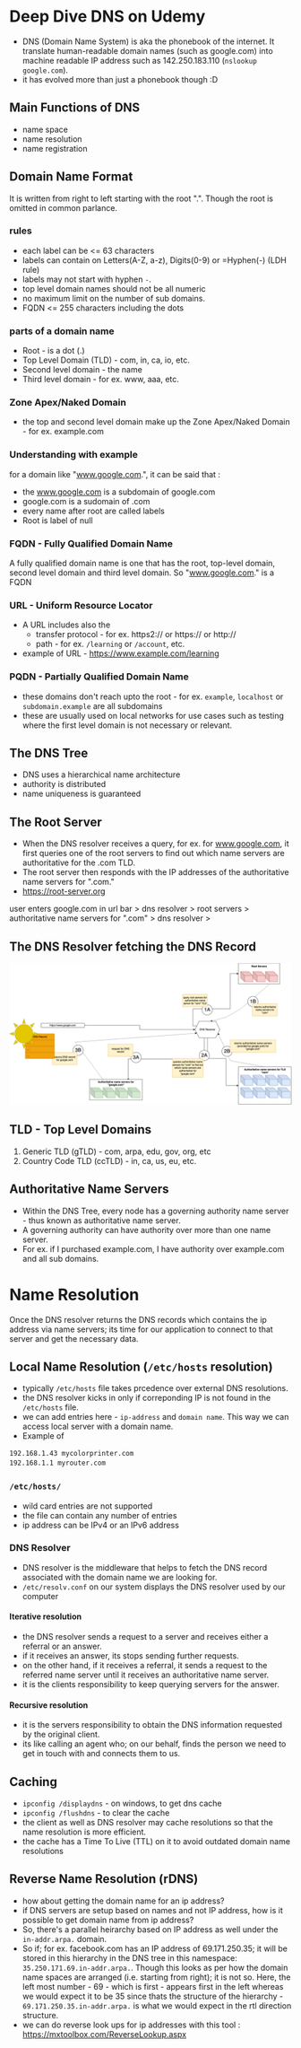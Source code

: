# Deep Dive DNS on Udemy

- DNS (Domain Name System) is aka the phonebook of the internet.  It translate human-readable domain names (such as google.com) into machine readable IP address such as 142.250.183.110 (`nslookup google.com`).
- it has evolved more than just a phonebook though :D

## Main Functions of DNS
- name space
- name resolution
- name registration

## Domain Name Format
It is written from right to left starting with the root ".".  Though the root is omitted in common parlance.

### rules
- each label can be <= 63 characters
- labels can contain on Letters(A-Z, a-z), Digits(0-9) or =Hyphen(-) (LDH rule)
- labels may not start with hyphen `-`.
- top level domain names should not be all numeric
- no maximum limit on the number of sub domains.
- FQDN <= 255 characters including the dots


### parts of a domain name
- Root - is a dot (.)
- Top Level Domain (TLD) - com, in, ca, io, etc.
- Second level domain - the name
- Third level domain - for ex. www, aaa, etc.

### Zone Apex/Naked Domain
- the top and second level domain make up the Zone Apex/Naked Domain - for ex. example.com

### Understanding with example
for a domain like "www.google.com.", it can be said that :
- the www.google.com is a subdomain of google.com
- google.com is a sudomain of .com
- every name after root are called labels
- Root is label of null

### FQDN - Fully Qualified Domain Name
A fully qualified domain name is one that has the root, top-level domain, second level domain and third level domain.  So "www.google.com." is a FQDN

### URL - Uniform Resource Locator
- A URL includes also the 
  - transfer protocol - for ex. https2:// or https:// or http://
  - path - for ex. `/learning` or `/account`, etc.
- example of URL - https://www.example.com/learning

### PQDN - Partially Qualified Domain Name
- these domains don't reach upto the root - for ex. `example`, `localhost` or `subdomain.example` are all subdomains
- these are usually used on local networks for use cases such as testing where the first level domain is not necessary or relevant.

## The DNS Tree
- DNS uses a hierarchical name architecture
- authority is distributed
- name uniqueness is guaranteed

## The Root Server
- When the DNS resolver receives a query, for ex. for www.google.com, it first queries one of the root servers to find out which name servers are authoritative for the .com TLD.
- The root server then responds with the IP addresses of the authoritative name servers for ".com."
- https://root-server.org

user enters google.com in url bar > dns resolver > root servers > authoritative name servers for ".com" > dns resolver > 

## The DNS Resolver fetching the DNS Record
![alt text](image.png)

## TLD - Top Level Domains
1. Generic TLD (gTLD) - com, arpa, edu, gov, org, etc
2. Country Code TLD (ccTLD) - in, ca, us, eu, etc.

## Authoritative Name Servers
- Within the DNS Tree, every node has a governing authority name server - thus known as authoritative name server.
- A governing authority can have authority over more than one name server.
- For ex. if I purchased example.com, I have authority over example.com and all sub domains.

# Name Resolution
Once the DNS resolver returns the DNS records which contains the ip address via name servers; its time for our application to connect to that server and get the necessary data.

## Local Name Resolution (`/etc/hosts` resolution)
- typically `/etc/hosts` file takes prcedence over external DNS resolutions.
- the DNS resolver kicks in only if correponding IP is not found in the `/etc/hosts` file.
- we can add entries here - `ip-address` and `domain name`.  This way we can access local server with a domain name.
- Example of 
```txt
192.168.1.43 mycolorprinter.com
192.168.1.1 myrouter.com
```

### `/etc/hosts/`
- wild card entries are not supported
- the file can contain any number of entries
- ip address can be IPv4 or an IPv6 address

### DNS Resolver
- DNS resolver is the middleware that helps to fetch the DNS record associated with the domain name we are looking for.
- `/etc/resolv.conf` on our system displays the DNS resolver used by our computer

#### Iterative resolution
- the DNS resolver sends a request to a server and receives either a referral or an answer.
- if it receives an answer, its stops sending further requests.
- on the other hand, if it receives a referral, it sends a request to the referred name server until it receives an authoritative name server.
- it is the clients responsibility to keep querying servers for the answer.

#### Recursive resolution
- it is the servers responsibility to obtain the DNS information requested by the original client.
- its like calling an agent who; on our behalf, finds the person we need to get in touch with and connects them to us.

## Caching
- `ipconfig /displaydns` - on windows, to get dns cache
- `ipconfig /flushdns` - to clear the cache
- the client as well as DNS resolver may cache resolutions so that the name resolution is more efficient.
- the cache has a Time To Live (TTL) on it to avoid outdated domain name resolutions  

## Reverse Name Resolution (rDNS)
- how about getting the domain name for an ip address?
- if DNS servers are setup based on names and not IP address, how is it possible to get domain name from ip address?
- So, there's a parallel heirarchy based on IP address as well under the `in-addr.arpa.` domain.
- So if; for ex. facebook.com has an IP address of 69.171.250.35; it will be stored in this hierarchy in the DNS tree in this namespace: `35.250.171.69.in-addr.arpa.`.  Though this looks as per how the domain name spaces are arranged (i.e. starting from right); it is not so.  Here, the left most number - 69 - which is first - appears first in the left whereas we would expect it to be 35 since thats the structure of the hierarchy - `69.171.250.35.in-addr.arpa.` is what we would expect in the rtl direction structure.
- we can do reverse look ups for ip addresses with this tool : https://mxtoolbox.com/ReverseLookup.aspx


